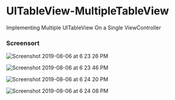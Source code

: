 # UITableView-MultipleTableView
Implementing Multiple UITableView On a Single ViewController

### Screensort

![Screenshot 2019-08-06 at 6 23 26 PM](https://user-images.githubusercontent.com/39120158/62539952-41bcf680-b878-11e9-9f82-b8c743be04df.png)

![Screenshot 2019-08-06 at 6 23 46 PM](https://user-images.githubusercontent.com/39120158/62539955-42ee2380-b878-11e9-96e3-cb5a1e970bb2.png)


![Screenshot 2019-08-06 at 6 24 20 PM](https://user-images.githubusercontent.com/39120158/62539953-42558d00-b878-11e9-9775-aeabc2480208.png)


![Screenshot 2019-08-06 at 6 24 08 PM](https://user-images.githubusercontent.com/39120158/62539954-42558d00-b878-11e9-84d7-87a36972111f.png)

